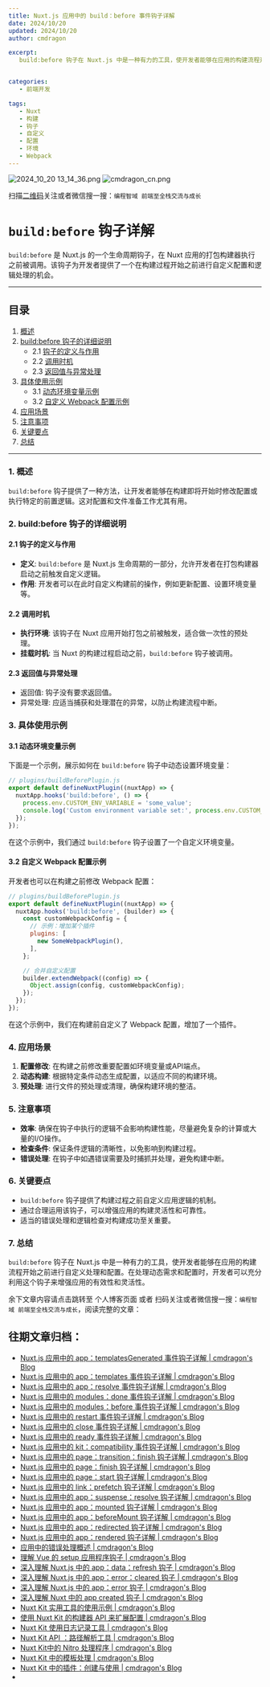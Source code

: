 ```yaml
---
title: Nuxt.js 应用中的 build：before 事件钩子详解
date: 2024/10/20
updated: 2024/10/20
author: cmdragon

excerpt:
   build:before 钩子在 Nuxt.js 中是一种有力的工具，使开发者能够在应用的构建流程开始之前进行自定义处理和配置。在处理动态需求和配置时，开发者可以充分利用这个钩子来增强应用的有效性和灵活性。


categories:
   - 前端开发

tags:
   - Nuxt
   - 构建
   - 钩子
   - 自定义
   - 配置
   - 环境
   - Webpack
---
```


<img src="https://static.amd794.com/blog/images/2024_10_20 13_14_36.png@blog" title="2024_10_20 13_14_36.png" alt="2024_10_20 13_14_36.png"/>

<img src="https://api2.cmdragon.cn/upload/cmder/20250304_012821924.jpg" title="cmdragon_cn.png" alt="cmdragon_cn.png"/>


扫描[二维码](https://api2.cmdragon.cn/upload/cmder/20250304_012821924.jpg)关注或者微信搜一搜：`编程智域 前端至全栈交流与成长`

# `build:before` 钩子详解

`build:before` 是 Nuxt.js 的一个生命周期钩子，在 Nuxt 应用的打包构建器执行之前被调用。该钩子为开发者提供了一个在构建过程开始之前进行自定义配置和逻辑处理的机会。

---

## 目录

1. [概述](#1-概述)
2. [build:before 钩子的详细说明](#2-buildbefore-钩子的详细说明)
   - 2.1 [钩子的定义与作用](#21-钩子的定义与作用)
   - 2.2 [调用时机](#22-调用时机)
   - 2.3 [返回值与异常处理](#23-返回值与异常处理)
3. [具体使用示例](#3-具体使用示例)
   - 3.1 [动态环境变量示例](#31-动态环境变量示例)
   - 3.2 [自定义 Webpack 配置示例](#32-自定义-webpack-配置示例)
4. [应用场景](#4-应用场景)
5. [注意事项](#5-注意事项)
6. [关键要点](#6-关键要点)
7. [总结](#7-总结)

---

### 1. 概述

`build:before` 钩子提供了一种方法，让开发者能够在构建即将开始时修改配置或执行特定的前置逻辑。这对配置和文件准备工作尤其有用。

### 2. build:before 钩子的详细说明

#### 2.1 钩子的定义与作用

- **定义**: `build:before` 是 Nuxt.js 生命周期的一部分，允许开发者在打包构建器启动之前触发自定义逻辑。
- **作用**: 开发者可以在此时自定义构建前的操作，例如更新配置、设置环境变量等。

#### 2.2 调用时机

- **执行环境**: 该钩子在 Nuxt 应用开始打包之前被触发，适合做一次性的预处理。
- **挂载时机**: 当 Nuxt 的构建过程启动之前，`build:before` 钩子被调用。

#### 2.3 返回值与异常处理

- 返回值: 钩子没有要求返回值。
- 异常处理: 应适当捕获和处理潜在的异常，以防止构建流程中断。

### 3. 具体使用示例

#### 3.1 动态环境变量示例

下面是一个示例，展示如何在 `build:before` 钩子中动态设置环境变量：

```javascript
// plugins/buildBeforePlugin.js
export default defineNuxtPlugin((nuxtApp) => {
  nuxtApp.hooks('build:before', () => {
    process.env.CUSTOM_ENV_VARIABLE = 'some_value';
    console.log('Custom environment variable set:', process.env.CUSTOM_ENV_VARIABLE);
  });
});
```

在这个示例中，我们通过 `build:before` 钩子设置了一个自定义环境变量。

#### 3.2 自定义 Webpack 配置示例

开发者也可以在构建之前修改 Webpack 配置：

```javascript
// plugins/buildBeforePlugin.js
export default defineNuxtPlugin((nuxtApp) => {
  nuxtApp.hooks('build:before', (builder) => {
    const customWebpackConfig = {
      // 示例：增加某个插件
      plugins: [
        new SomeWebpackPlugin(),
      ],
    };

    // 合并自定义配置
    builder.extendWebpack((config) => {
      Object.assign(config, customWebpackConfig);
    });
  });
});
```

在这个示例中，我们在构建前自定义了 Webpack 配置，增加了一个插件。

### 4. 应用场景

1. **配置修改**: 在构建之前修改重要配置如环境变量或API端点。
2. **动态构建**: 根据特定条件动态生成配置，以适应不同的构建环境。
3. **预处理**: 进行文件的预处理或清理，确保构建环境的整洁。

### 5. 注意事项

- **效率**: 确保在钩子中执行的逻辑不会影响构建性能，尽量避免复杂的计算或大量的I/O操作。
- **检查条件**: 保证条件逻辑的清晰性，以免影响到构建过程。
- **错误处理**: 在钩子中如遇错误需要及时捕抓并处理，避免构建中断。

### 6. 关键要点

- `build:before` 钩子提供了构建过程之前自定义应用逻辑的机制。
- 通过合理运用该钩子，可以增强应用的构建灵活性和可靠性。
- 适当的错误处理和逻辑检查对构建成功至关重要。

### 7. 总结

`build:before` 钩子在 Nuxt.js 中是一种有力的工具，使开发者能够在应用的构建流程开始之前进行自定义处理和配置。在处理动态需求和配置时，开发者可以充分利用这个钩子来增强应用的有效性和灵活性。

余下文章内容请点击跳转至 个人博客页面 或者 扫码关注或者微信搜一搜：`编程智域 前端至全栈交流与成长`，阅读完整的文章：

## 往期文章归档：

- [Nuxt.js 应用中的 app：templatesGenerated 事件钩子详解 | cmdragon's Blog](https://blog.cmdragon.cn/posts/b76b5d553a8b/)
- [Nuxt.js 应用中的 app：templates 事件钩子详解 | cmdragon's Blog](https://blog.cmdragon.cn/posts/ace6c53275c4/)
- [Nuxt.js 应用中的 app：resolve 事件钩子详解 | cmdragon's Blog](https://blog.cmdragon.cn/posts/9ea12f07cc2a/)
- [Nuxt.js 应用中的 modules：done 事件钩子详解 | cmdragon's Blog](https://blog.cmdragon.cn/posts/397fbad66fab/)
- [Nuxt.js 应用中的 modules：before 事件钩子详解 | cmdragon's Blog](https://blog.cmdragon.cn/posts/5b5669bca701/)
- [Nuxt.js 应用中的 restart 事件钩子详解 | cmdragon's Blog](https://blog.cmdragon.cn/posts/25888bf37a0f/)
- [Nuxt.js 应用中的 close 事件钩子详解 | cmdragon's Blog](https://blog.cmdragon.cn/posts/ec1665a791a5/)
- [Nuxt.js 应用中的 ready 事件钩子详解 | cmdragon's Blog](https://blog.cmdragon.cn/posts/37d771762c8f/)
- [Nuxt.js 应用中的 kit：compatibility 事件钩子详解 | cmdragon's Blog](https://blog.cmdragon.cn/posts/52224e8e71ec/)
- [Nuxt.js 应用中的 page：transition：finish 钩子详解 | cmdragon's Blog](https://blog.cmdragon.cn/posts/80acaed2b809/)
- [Nuxt.js 应用中的 page：finish 钩子详解 | cmdragon's Blog](https://blog.cmdragon.cn/posts/2e422732f13a/)
- [Nuxt.js 应用中的 page：start 钩子详解 | cmdragon's Blog](https://blog.cmdragon.cn/posts/9876204f1a7b/)
- [Nuxt.js 应用中的 link：prefetch 钩子详解 | cmdragon's Blog](https://blog.cmdragon.cn/posts/3821d8f8b93e/)
- [Nuxt.js 应用中的 app：suspense：resolve 钩子详解 | cmdragon's Blog](https://blog.cmdragon.cn/posts/aca9f9d7692b/)
- [Nuxt.js 应用中的 app：mounted 钩子详解 | cmdragon's Blog](https://blog.cmdragon.cn/posts/a07f12bddf8c/)
- [Nuxt.js 应用中的 app：beforeMount 钩子详解 | cmdragon's Blog](https://blog.cmdragon.cn/posts/bbdca1e3d9a5/)
- [Nuxt.js 应用中的 app：redirected 钩子详解 | cmdragon's Blog](https://blog.cmdragon.cn/posts/c83b294c7a07/)
- [Nuxt.js 应用中的 app：rendered 钩子详解 | cmdragon's Blog](https://blog.cmdragon.cn/posts/26479872ffdc/)
- [应用中的错误处理概述 | cmdragon's Blog](https://blog.cmdragon.cn/posts/5c9b317a962a/)
- [理解 Vue 的 setup 应用程序钩子 | cmdragon's Blog](https://blog.cmdragon.cn/posts/405db1302a23/)
- [深入理解 Nuxt.js 中的 app：data：refresh 钩子 | cmdragon's Blog](https://blog.cmdragon.cn/posts/6f0c4f34bc45/)
- [深入理解 Nuxt.js 中的 app：error：cleared 钩子 | cmdragon's Blog](https://blog.cmdragon.cn/posts/732d62232fb8/)
- [深入理解 Nuxt.js 中的 app：error 钩子 | cmdragon's Blog](https://blog.cmdragon.cn/posts/cb83a085e7a4/)
- [深入理解 Nuxt 中的 app created 钩子 | cmdragon's Blog](https://blog.cmdragon.cn/posts/188ad06ef45a/)
- [Nuxt Kit 实用工具的使用示例 | cmdragon's Blog](https://blog.cmdragon.cn/posts/a66da411afd2/)
- [使用 Nuxt Kit 的构建器 API 来扩展配置 | cmdragon's Blog](https://blog.cmdragon.cn/posts/f6e87c3cf111/)
- [Nuxt Kit 使用日志记录工具 | cmdragon's Blog](https://blog.cmdragon.cn/posts/37ad5a680e7d/)
- [Nuxt Kit API ：路径解析工具 | cmdragon's Blog](https://blog.cmdragon.cn/posts/441492dbf6ae/)
- [Nuxt Kit中的 Nitro 处理程序 | cmdragon's Blog](https://blog.cmdragon.cn/posts/2bd1fe409aca/)
- [Nuxt Kit 中的模板处理 | cmdragon's Blog](https://blog.cmdragon.cn/posts/4cf144d7b562/)
- [Nuxt Kit 中的插件：创建与使用 | cmdragon's Blog](https://blog.cmdragon.cn/posts/080baafc9cf0/)
-

